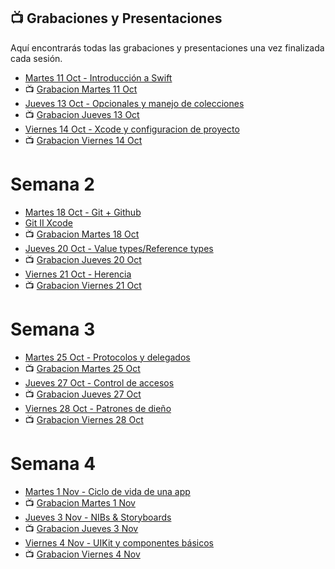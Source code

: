 ## 📺 Grabaciones y Presentaciones
Aquí encontrarás todas las grabaciones y presentaciones una vez finalizada cada sesión.

- [Martes 11 Oct - Introducción a Swift](https://drive.google.com/file/d/1wjF9k6weNs7a_TxiOM2S6c_UYYFx4g6z/view?usp=sharing)
- 📺 [Grabacion Martes 11 Oct](https://drive.google.com/file/d/1kYSkjodzqM7tXlL-b_qadIeFutK1j6NH/view?usp=sharing)
- [Jueves 13 Oct - Opcionales y manejo de colecciones](https://drive.google.com/file/d/1GKCpve0gNY9T9LSd-5J1jfKo1xjkgOuY/view?usp=sharing)
- 📺 [Grabacion Jueves 13 Oct](https://drive.google.com/file/d/1blcuffCw1b6q4ARJxYVmcmR0ApD1xUxD/view?usp=sharing)
- [Viernes 14 Oct - Xcode y configuracion de proyecto](https://drive.google.com/file/d/14JMRn4aqss42_VD6UWDUJC_R2SSKZQG3/view?usp=sharing)
- 📺 [Grabacion Viernes 14 Oct](https://drive.google.com/file/d/1mRQP1bfo1Yu_YknGHgu8EiiHd5x6o8yw/view?usp=sharing)

# Semana 2
- [Martes 18 Oct - Git + Github](https://drive.google.com/file/d/1viLE3L2GlxJwLzU-jziLOH6Gur0aTPg9/view?usp=sharing)
- [Git II Xcode](https://drive.google.com/file/d/1TsGa7s5uWGOBZ9zj1RWEztXzT4CFdpM5/view?usp=sharing)
- 📺 [Grabacion Martes 18 Oct](https://drive.google.com/file/d/1TEGp5MdiVG6OBrFbncpJMKAopaT-DEdo/view?usp=sharing)
- [Jueves 20 Oct - Value types/Reference types](https://drive.google.com/file/d/1H_vu5TlG_L2TK6_ccA7_7wkg4r-p2Zsj/view?usp=sharing)
- 📺 [Grabacion Jueves 20 Oct](https://drive.google.com/file/d/1rm7MEaQjnr7IaTqr1ybmMz3HRH_yZWl0/view?usp=sharing)
- [Viernes 21 Oct - Herencia](https://drive.google.com/file/d/1c-K1l-5CX7fI7AjyKfU_x8R_fKT8CgIK/view?usp=sharing)
- 📺 [Grabacion Viernes 21 Oct](https://drive.google.com/file/d/1gJMvjlYgQyxaUHv0wZmCG3qXjFHoslbY/view?usp=sharing)

# Semana 3
- [Martes 25 Oct - Protocolos y delegados](https://drive.google.com/file/d/1_paAprCLoO0aMDGjD-e_Kbz58RHSptbu/view?usp=sharing)
- 📺 [Grabacion Martes 25 Oct](https://drive.google.com/file/d/1Dp5tRTLJL_64SkhehFn9MkXETgVYi_g-/view?usp=sharing)
- [Jueves 27 Oct - Control de accesos](https://drive.google.com/file/d/1Hh86G5JkV0qcuRdEIKaGfqpTT6K6Jaf3/view?usp=sharing)
- 📺 [Grabacion Jueves 27 Oct](https://drive.google.com/file/d/1aKkHHq3tJ1cogmoLGHZa6XihJCqGyO1X/view?usp=sharing)
- [Viernes 28 Oct - Patrones de dieño](https://drive.google.com/file/d/1AA3Zz3Qjv87UrTGn0B7PpyXR2hDEk6al/view?usp=sharing)
- 📺 [Grabacion Viernes 28 Oct](https://drive.google.com/file/d/1h0RBtC7usiDpcjvdljqa_KNe3d3B2TuR/view?usp=sharing)

# Semana 4
- [Martes 1 Nov - Ciclo de vida de una app](https://drive.google.com/file/d/1MfNI4DiKYXaKzCItTTPASVP6Gv9GC3B6/view?usp=sharing)
- 📺 [Grabacion Martes 1 Nov]()
- [Jueves 3 Nov - NIBs & Storyboards](https://drive.google.com/file/d/17HCqzN-chyfTjLir4qPan874KIH4sUdN/view?usp=sharing)
- 📺 [Grabacion Jueves 3 Nov]()
- [Viernes 4 Nov - UIKit y componentes básicos](https://drive.google.com/file/d/1yEFbGXpUR7Zb8LlIkdN0vfgFvGvMAAy8/view?usp=sharing)
- 📺 [Grabacion Viernes 4 Nov]()
